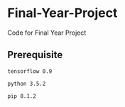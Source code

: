 # Final-Year-Project
Code for Final Year Project

## Prerequisite

```
tensorflow 0.9
```

```
python 3.5.2
```

```
pip 8.1.2
```

